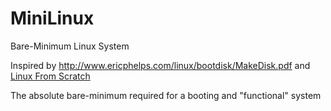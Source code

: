# MiniLinux
Bare-Minimum Linux System

Inspired by http://www.ericphelps.com/linux/bootdisk/MakeDisk.pdf and [Linux From Scratch](http://www.linuxfromscratch.org/)

The absolute bare-minimum required for a booting and "functional" system
